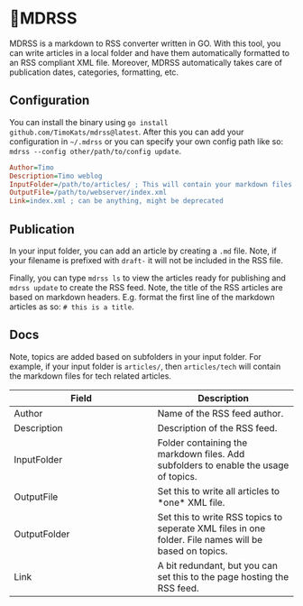 # 📝MDRSS

MDRSS is a markdown to RSS converter written in GO. With this tool, you can write articles in a local folder and have them automatically formatted to an RSS compliant XML file. Moreover, MDRSS automatically takes care of publication dates, categories, formatting, etc.

## Configuration
You can install the binary using `go install github.com/TimoKats/mdrss@latest`. After this you can add your configuration in `~/.mdrss` or you can specify your own config path like so: `mdrss --config other/path/to/config update`.

```ini
Author=Timo
Description=Timo weblog
InputFolder=/path/to/articles/ ; This will contain your markdown files
OutputFile=/path/to/webserver/index.xml
Link=index.xml ; can be anything, might be deprecated
```

## Publication
In your input folder, you can add an article by creating a `.md` file. Note, if your filename is prefixed with `draft-` it will not be included in the RSS file.  

Finally, you can type `mdrss ls` to view the articles ready for publishing and `mdrss update` to create the RSS feed. Note, the title of the RSS articles are based on markdown headers. E.g. format the first line of the markdown articles as so: `# this is a title`.


## Docs

Note, topics are added based on subfolders in your input folder. For example, if your input folder is `articles/`, then `articles/tech` will contain the markdown files for tech related articles.

<table>
  <thead>
    <tr>
      <th width="500px">Field</th>
      <th width="500px">Description</th>
    </tr>
  </thead>
  <tbody>
    <tr width="600px">
      <td>Author</td>
      <td>Name of the RSS feed author.</td>
    </tr>
    <tr width="600px">
      <td>Description</td>
      <td>Description of the RSS feed.</td>
    </tr>
    <tr width="600px">
      <td>InputFolder</td>
      <td>Folder containing the markdown files. Add subfolders to enable the usage of topics.</td>
    </tr>
    <tr width="600px">
      <td>OutputFile</td>
      <td>Set this to write all articles to *one* XML file.</td>
    </tr>
    <tr width="600px">
      <td>OutputFolder</td>
      <td>Set this to write RSS topics to seperate XML files in one folder. File names will be based on topics. </td>
    </tr>
    <tr width="600px">
      <td>Link</td>
      <td>A bit redundant, but you can set this to the page hosting the RSS feed. </td>
    </tr>
  </tbody>
</table>
